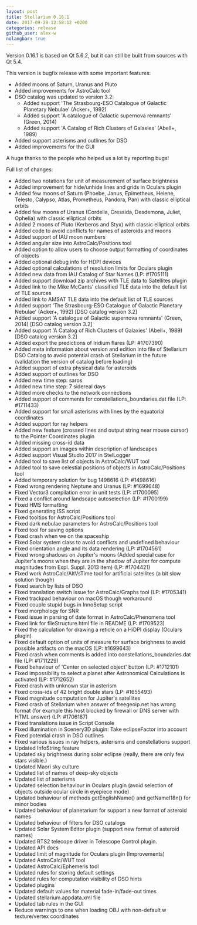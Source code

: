 ```yaml
---
layout: post
title: Stellarium 0.16.1
date: 2017-09-29 12:58:12 +0200
categories: release
github_user: alex-w
nolangbar: true
---
```

Version 0.16.1 is based on Qt 5.6.2, but it can still be built from sources with Qt 5.4.

This version is bugfix release with some important features:
  - Added moons of Saturn, Uranus and Pluto
  - Added improvements for AstroCalc tool
  - DSO catalog was updated to version 3.2:
    - Added support 'The Strasbourg-ESO Catalogue of Galactic Planetary Nebulae' (Acker+, 1992)
    - Added support 'A catalogue of Galactic supernova remnants' (Green, 2014)
    - Added support 'A Catalog of Rich Clusters of Galaxies' (Abell+, 1989)
  - Added support asterisms and outlines for DSO
  - Added improvements for the GUI

A huge thanks to the people who helped us a lot by reporting bugs!

Full list of changes:
  - Added two notations for unit of measurement of surface brightness
  - Added improvement for hide/unhide lines and grids in Oculars plugin
  - Added few moons of Saturn (Phoebe, Janus, Epimetheus, Helene, Telesto, Calypso, Atlas, Prometheus, Pandora, Pan) with classic elliptical orbits
  - Added few moons of Uranus (Cordelia, Cressida, Desdemona, Juliet, Ophelia) with classic elliptical orbits
  - Added 2 moons of Pluto (Kerberos and Styx) with classic elliptical orbits
  - Added code to avoid conflicts for names of asteroids and moons
  - Added support of IAU moon numbers
  - Added angular size into AstroCalc/Positions tool
  - Added option to allow users to choose output formatting of coordinates of objects
  - Added optional debug info for HDPI devices
  - Added optional calculations of resolution limits for Oculars plugin
  - Added new data from IAU Catalog of Star Names (LP: #1705111)
  - Added support download zip archives with TLE data to Satellites plugin
  - Added link to the Mike McCants' classified TLE data into the default list of TLE sources
  - Added link to AMSAT TLE data into the default list of TLE sources
  - Added support 'The Strasbourg-ESO Catalogue of Galactic Planetary Nebulae' (Acker+, 1992) [DSO catalog version 3.2]
  - Added support 'A catalogue of Galactic supernova remnants' (Green, 2014) [DSO catalog version 3.2]
  - Added support 'A Catalog of Rich Clusters of Galaxies' (Abell+, 1989) [DSO catalog version 3.2]
  - Added export the predictions of Iridium flares (LP: #1707390)
  - Added meta information about version and edition into file of Stellarium DSO Catalog to avoid potential crash of Stellarium in the future (validation the version of catalog before loading)
  - Added support of extra physical data for asteroids
  - Added support of outlines for DSO
  - Added new time step: saros
  - Added new time step: 7 sidereal days
  - Added more checks to the network connections
  - Added support of comments for constellations_boundaries.dat file (LP: #1711433)
  - Added support for small asterisms with lines by the equatorial coordinates
  - Added support for ray helpers
  - Added new feature (crossed lines and output string near mouse cursor) to the Pointer Coordinates plugin
  - Added missing cross-id data
  - Added support an images within description of landscapes
  - Added support Visual Studio 2017 in StelLogger
  - Added tool to save list of objects in AstroCalc/WUT tool
  - Added tool to save celestial positions of objects in AstroCalc/Positions tool
  - Added temporary solution for bug 1498616 (LP: #1498616)
  - Fixed wrong rendering Neptune and Uranus (LP: #1699648)
  - Fixed Vector3 compilation error in unit tests (LP: #1700095)
  - Fixed a conflict around landscape autoselection (LP: #1700199)
  - Fixed HMS formatting
  - Fixed generating ISS script
  - Fixed tooltips for AstroCalc/Positions tool
  - Fixed dark nebulae parameters for AstroCalc/Positions tool
  - Fixed tool for saving options
  - Fixed crash when we on the spaceship
  - Fixed Solar system class to avoid conflicts and undefined behaviour
  - Fixed orientation angle and its data rendering (LP: #1704561)
  - Fixed wrong shadows on Jupiter's moons (Added special case for Jupiter's moons when they are in the shadow of Jupiter for compute magnitudes from Expl. Suppl. 2013 item) (LP: #1704421)
  - Fixed work AstroCalc/AltVsTime tool for artificial satellites (a bit slow solution though)
  - Fixed search by lists of DSO
  - Fixed translation switch issue for AstroCalc/Graphs tool (LP: #1705341)
  - Fixed trackpad behaviour on macOS though workaround
  - Fixed couple stupid bugs in InnoSetup script
  - Fixed morphology for SNR
  - Fixed issue in parsing of date format in AstroCalc/Phenomena tool
  - Fixed link for fileStructure.html file in README (LP: #1709523)
  - Fixed the calculation for drawing a reticle on a HiDPI display (Oculars plugin)
  - Fixed default option of units of measure for surface brighness to avoid possible artifacts on the macOS (LP: #1699643)
  - Fixed crash when comments is added into constellations_boundaries.dat file (LP: #1711229)
  - Fixed behaviour of 'Center on selected object' button (LP: #1712101)
  - Fixed impossibility to select a planet after Astronomical Calculations is activated (LP: #1712652)
  - Fixed crash with unknown star in asterism
  - Fixed cross-ids of 42 bright double stars (LP: #1655493)
  - Fixed magnitude computation for Jupiter's satellites
  - Fixed crash of Stellarium when answer of freegeoip.net has wrong format (for example this host blocked by firewall or DNS server with HTML answer) (LP: #1706187)
  - Fixed translations issue in Script Console
  - Fixed illumination in Scenery3D plugin: Take eclipseFactor into account
  - Fixed potential crash in DSO outlines
  - Fixed various issues in ray helpers, asterisms and constellations support
  - Updated InfoString feature
  - Updated sky brightness during solar eclipse (really, there are only few stars visible.)
  - Updated Maori sky culture
  - Updated list of names of deep-sky objects
  - Updated list of asterisms
  - Updated selection behaviour in Oculars plugin (avoid selection of objects outside ocular circle in eyepiece mode)
  - Updated behaviour of methods getEnglishName() and getNameI18n() for minor bodies
  - Updated behaviour of planetarium for support a new format of asteroid names
  - Updated behaviour of filters for DSO catalogs
  - Updated Solar System Editor plugin (support new format of asteroid names)
  - Updated RTS2 telecope driver in Telescope Control plugin.
  - Updated API docs
  - Updated limit of magnitude for Oculars plugin (Improvements)
  - Updated AstroCalc/WUT tool
  - Updated AstroCalc/Ephemeris tool
  - Updated rules for storing default settings
  - Updated rules for computation visibility of DSO hints
  - Updated plugins
  - Updated default values for material fade-in/fade-out times
  - Updated stellarium.appdata.xml file
  - Updated tab rules in the GUI
  - Reduce warnings to one when loading OBJ with non-default w texture/vertex coordinates
